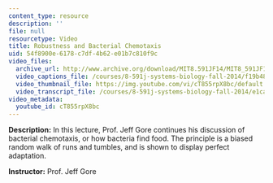 ```yaml
---
content_type: resource
description: ''
file: null
resourcetype: Video
title: Robustness and Bacterial Chemotaxis
uid: 54f8900e-6178-c7df-4b62-e01b7c810f9c
video_files:
  archive_url: http://www.archive.org/download/MIT8.591JF14/MIT8_591JF14_lec12_300k.mp4
  video_captions_file: /courses/8-591j-systems-biology-fall-2014/f19b48aef82b5cd9a71a69c7d41ed884_cT855rpX8bc.vtt
  video_thumbnail_file: https://img.youtube.com/vi/cT855rpX8bc/default.jpg
  video_transcript_file: /courses/8-591j-systems-biology-fall-2014/e1caf0d5f91fe859a8f98f7aed7551f2_cT855rpX8bc.pdf
video_metadata:
  youtube_id: cT855rpX8bc
---
```


**Description:** In this lecture, Prof. Jeff Gore continues his discussion of bacterial chemotaxis, or how bacteria find food. The principle is a biased random walk of runs and tumbles, and is shown to display perfect adaptation.

**Instructor:** Prof. Jeff Gore